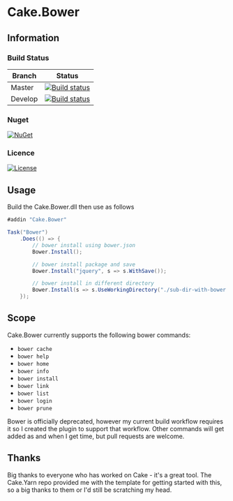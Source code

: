 # Cake.Bower

## Information

### Build Status

Branch | Status
--- | ---
Master | [![Build status](https://ci.appveyor.com/api/projects/status/17x9uhlfja50wdk3/branch/master?svg=true)](https://ci.appveyor.com/project/cakecontrib/cake-bower/branch/master)
Develop | [![Build status](https://ci.appveyor.com/api/projects/status/17x9uhlfja50wdk3/branch/develop?svg=true)](https://ci.appveyor.com/project/cakecontrib/cake-bower/branch/develop)

### Nuget

[![NuGet](https://img.shields.io/nuget/v/Cake.Bower.svg)](https://www.nuget.org/packages/Cake.Bower/)

### Licence

[![License](http://img.shields.io/:license-mit-blue.svg)](http://cake-contrib.mit-license.org)

## Usage

Build the Cake.Bower.dll then use as follows

```c#
#addin "Cake.Bower"

Task("Bower")
    .Does(() => {
        // bower install using bower.json
        Bower.Install();

        // bower install package and save
        Bower.Install("jquery", s => s.WithSave());

        // bower install in different directory
        Bower.Install(s => s.UseWorkingDirectory("./sub-dir-with-bower.json/"));
    });
```

## Scope

Cake.Bower currently supports the following bower commands:

* ```bower cache```
* ```bower help```
* ```bower home```
* ```bower info```
* ```bower install```
* ```bower link```
* ```bower list```
* ```bower login```
* ```bower prune```

Bower is officially deprecated, however my current build workflow requires it so I created the plugin to support that workflow.
Other commands will get added as and when I get time, but pull requests are welcome.

## Thanks

Big thanks to everyone who has worked on Cake - it's a great tool.
The Cake.Yarn repo provided me with the template for getting started with this, so a big thanks to them or I'd still be scratching my head.

